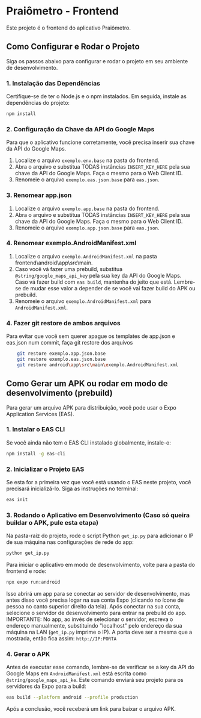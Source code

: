 # Praiômetro - Frontend

Este projeto é o frontend do aplicativo Praiômetro.

## Como Configurar e Rodar o Projeto

Siga os passos abaixo para configurar e rodar o projeto em seu ambiente de desenvolvimento.

### 1. Instalação das Dependências

Certifique-se de ter o Node.js e o npm instalados. Em seguida, instale as dependências do projeto:

```bash
npm install
```

### 2. Configuração da Chave da API do Google Maps

Para que o aplicativo funcione corretamente, você precisa inserir sua chave da API do Google Maps.

1.  Localize o arquivo `exemplo.env.base` na pasta do frontend.
2.  Abra o arquivo e substitua TODAS instâncias `INSERT_KEY_HERE` pela sua chave da API do Google Maps. Faça o mesmo para o Web Client ID. 
4.  Renomeie o arquivo `exemplo.eas.json.base` para `eas.json`.

### 3. Renomear app.json

1.  Localize o arquivo `exemplo.app.base` na pasta do frontend.
2.  Abra o arquivo e substitua TODAS instâncias `INSERT_KEY_HERE` pela sua chave da API do Google Maps. Faça o mesmo para o Web Client ID. 
3.  Renomeie o arquivo `exemplo.app.json.base` para `eas.json`.


### 4. Renomear exemplo.AndroidManifest.xml

1.  Localize o arquivo `exemplo.AndroidManifest.xml` na pasta frontend\android\app\src\main.
2.  Caso você vá fazer uma prebuild, substitua `@string/google_maps_api_key` pela sua key da API do Google Maps. Caso vá fazer build com `eas build`, mantenha do jeito que está. Lembre-se de mudar esse valor a depender de se você vai fazer build do APK ou prebuild.
3.  Renomeie o arquivo `exemplo.AndroidManifest.xml` para `AndroidManifest.xml`.


### 4. Fazer git restore de ambos arquivos

Para evitar que você sem querer apague os templates de app.json e eas.json num commit, faça git restore dos arquivos

```bash
    git restore exemplo.app.json.base
    git restore exemplo.eas.json.base
    git restore android\app\src\main\exemplo.AndroidManifest.xml
```

## Como Gerar um APK ou rodar em modo de desenvolvimento (prebuild)

Para gerar um arquivo APK para distribuição, você pode usar o Expo Application Services (EAS).

### 1. Instalar o EAS CLI

Se você ainda não tem o EAS CLI instalado globalmente, instale-o:

```bash
npm install -g eas-cli
```

### 2. Inicializar o Projeto EAS

Se esta for a primeira vez que você está usando o EAS neste projeto, você precisará inicializá-lo. Siga as instruções no terminal:

```bash
eas init
```

### 3. Rodando o Aplicativo em Desenvolvimento (Caso só queira buildar o APK, pule esta etapa)

Na pasta-raíz do projeto, rode o script Python `get_ip.py` para adicionar o IP de sua máquina nas configurações de rede do app:

```bash
python get_ip.py
```

Para iniciar o aplicativo em modo de desenvolvimento, volte para a pasta do frontend e rode:

```bash
npx expo run:android
```

Isso abrirá um app para se conectar ao servidor de desenvolvimento, mas antes disso você precisa logar na sua conta Expo (clicando no ícone de pessoa no canto superior direito da tela). Após conectar na sua conta, selecione o servidor de desenvolvimento para entrar na prebuild do app.
IMPORTANTE: No app, ao invés de selecionar o servidor, escreva o endereço manualmente, substituindo "localhost" pelo endereço da sua máquina na LAN (`get_ip.py` imprime o IP). A porta deve ser a mesma que a mostrada, então fica assim: `http://IP:PORTA`

### 4. Gerar o APK

Antes de executar esse comando, lembre-se de verificar se a key da API do Google Maps em `AndroidManifest.xml` está escrita como `@string/google_maps_api_ke`. Este comando enviará seu projeto para os servidores da Expo para a build:

```bash
eas build --platform android --profile production
```

Após a conclusão, você receberá um link para baixar o arquivo APK. 
